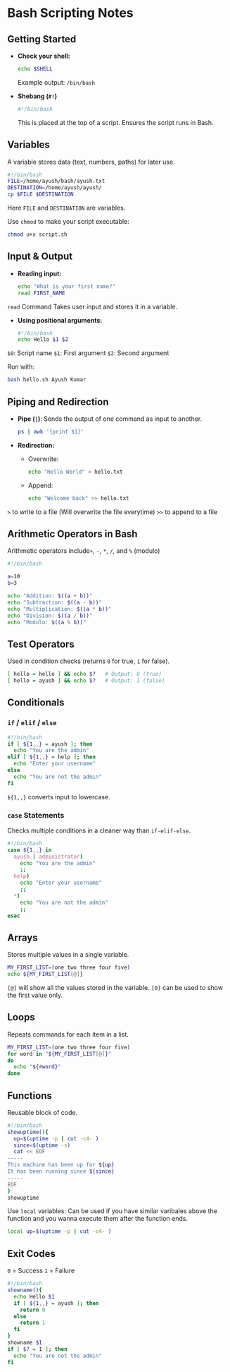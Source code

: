 # Bash Scripting Notes

## Getting Started

- **Check your shell:**
  ```bash
  echo $SHELL
  ```
  Example output: `/bin/bash`

- **Shebang (`#!`)**
  ```bash
  #!/bin/bash
  ```
  This is placed at the top of a script. Ensures the script runs in Bash.

## Variables
A variable stores data (text, numbers, paths) for later use.
```bash
#!/bin/bash
FILE=/home/ayush/bash/ayush.txt
DESTINATION=/home/ayush/ayush/
cp $FILE $DESTINATION
```
Here `FILE` and `DESTINATION` are variables.

Use `chmod` to make your script executable:
```bash
chmod u+x script.sh
```

## Input & Output
- **Reading input:**
  ```bash
  echo "What is your first name?"
  read FIRST_NAME
  ```
`read` Command
Takes user input and stores it in a variable.

- **Using positional arguments:**
  ```bash
  #!/bin/bash
  echo Hello $1 $2
  ```
`$0`: Script name
`$1`: First argument
`$2`: Second argument

Run with:
```bash
bash hello.sh Ayush Kumar
```

## Piping and Redirection

- **Pipe (`|`)**:
Sends the output of one command as input to another.
  ```bash
  ps | awk '{print $1}'
  ```

- **Redirection:**
  - Overwrite:
    ```bash
    echo "Hello World" > hello.txt
    ```
  - Append:
    ```bash
    echo "Welcome back" >> hello.txt
    ```
`>` to write to a file (Will overwrite the file everytime)
`>>` to append to a file

## Arithmetic Operators in Bash
Arithmetic operators include`+`, `-`, `*`, `/`, and `%` (modulo)
```bash
#!/bin/bash

a=10
b=3

echo "Addition: $((a + b))"
echo "Subtraction: $((a - b))"
echo "Multiplication: $((a * b))"
echo "Division: $((a / b))"
echo "Modulo: $((a % b))"
```

## Test Operators
Used in condition checks (returns `0` for true, `1` for false).
```bash
[ hello = hello ] && echo $?   # Output: 0 (true)
[ hello = ayush ] && echo $?   # Output: 1 (false)
```

## Conditionals

### `if` / `elif` / `else`

```bash
#!/bin/bash
if [ ${1,,} = ayush ]; then
  echo "You are the admin"
elif [ ${1,,} = help ]; then
  echo "Enter your username"
else
  echo "You are not the admin"
fi
```
`${1,,}` converts input to lowercase.

### `case` Statements
Checks multiple conditions in a cleaner way than `if-elif-else`.
```bash
#!/bin/bash
case ${1,,} in
  ayush | administrator)
    echo "You are the admin"
    ;;
  help)
    echo "Enter your username"
    ;;
  *)
    echo "You are not the admin"
    ;;
esac
```

## Arrays
Stores multiple values in a single variable.
```bash
MY_FIRST_LIST=(one two three four five)
echo ${MY_FIRST_LIST[@]}
```
`[@]` will show all the values stored in the variable. `[0]` can be used to show the first value only.

## Loops
Repeats commands for each item in a list.
```bash
MY_FIRST_LIST=(one two three four five)
for word in "${MY_FIRST_LIST[@]}"
do
  echo "${#word}"
done
```

## Functions
Reusable block of code.
```bash
#!/bin/bash
showuptime(){
  up=$(uptime -p | cut -c4- )
  since=$(uptime -s)
  cat << EOF
-----
This machine has been up for ${up}
It has been running since ${since}
-----
EOF
}
showuptime
```

Use `local` variables:
Can be used if you have similar varibales above the function and you wanna execute them after the function ends.
```bash
local up=$(uptime -p | cut -c4- )
```

## Exit Codes
`0` = Success
`1` = Failure
```bash
#!/bin/bash
showname(){
  echo Hello $1
  if [ ${1,,} = ayush ]; then
    return 0
  else
    return 1
  fi
}
showname $1
if [ $? = 1 ]; then
  echo "You are not the admin"
fi
```
